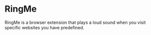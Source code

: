 # RingMe 

RingMe is a browser extension that plays a loud sound when you visit specific websites you have predefined.
